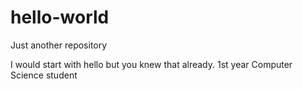 # hello-world
Just another repository

I would start with hello but you knew that already.
1st year Computer Science student
